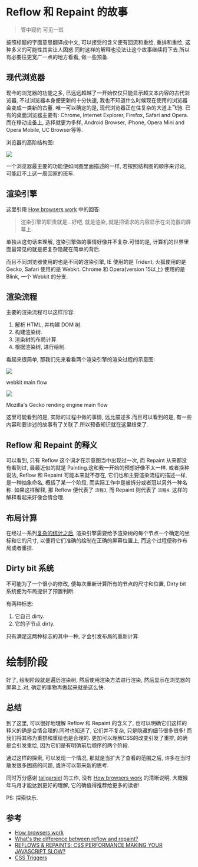 
# Reflow 和 Repaint 的故事
> 管中窥豹 可见一斑

按照标题的字面意思翻译成中文, 可以接受的含义便有回流和重绘, 重排和重绘, 这种多义的可能性其实让人困惑.同时这样的解释也没法让这个故事继续将下去.所以有必要往更宽广一点的地方看看, 做一些预备.

## 现代浏览器
现今的浏览器的功能之多, 已远远超越了一开始仅仅只能显示超文本内容的古代浏览器, 不过浏览器本身便更新的十分快速, 我也不知道什么时候现在使用的浏览器会变成一类新的古董.
唯一可以确定的是, 现代浏览器正在往复杂的大道上飞驰. 已有的桌面浏览器主要有: Chrome, Internet Explorer, Firefox, Safari and Opera.而在移动设备上, 选择就更为多样, 
Android Browser, iPhone, Opera Mini and Opera Mobile, UC Browser等等.

浏览器的高阶结构图:

![](https://www.html5rocks.com/en/tutorials/internals/howbrowserswork/layers.png)

一个浏览器最主要的功能便如同图里面描述的一样, 若按照结构图的顺序来讨论, 可能赶不上这一周回家的班车.

## 渲染引擎
这里引用 [How browsers work](https://www.html5rocks.com/en/tutorials/internals/howbrowserswork) 中的回答:

> 渲染引擎的职责就是...好吧, 就是渲染, 就是把请求的内容显示在浏览器的屏幕上.

单独从这句话来理解, 渲染引擎做的事情好像并不复杂.可惜的是, 计算机的世界里面最常见的就是把复杂隐藏在简单的背后.

而且不同浏览器使用的也是不同的渲染引擎, IE 使用的是 Trident, 火狐使用的是 Gecko, Safari 使用的是 Webkit. Chrome 和 Opera(version 15以上) 使用的是 Blink, 一个 Webkit 的分支.

## 渲染流程
主要的渲染流程可以这样形容:

1. 解析 HTML, 并构建 DOM 树.
2. 构建渲染树.
3. 渲染树的布局计算.
4. 根据渲染树, 进行绘制.

看起来很简单, 那我们先来看看两个渲染引擎的渲染过程的示意图:

![](https://www.html5rocks.com/en/tutorials/internals/howbrowserswork/webkitflow.png)

webkit main flow

![](https://www.html5rocks.com/en/tutorials/internals/howbrowserswork/image008.jpg)

Mozilla's Gecko rending engine main flow

这里可能看到的是, 实际的过程中做的事情, 远比描述多.而且可以看到的是, 有一些内容和要讲述的故事有了关联了.所以预备知识就在这里结束了.

## Reflow 和 Repaint 的释义
可以看到, 只有 Reflow 这个词才在示意图当中出现过一次, 而 Repaint 从来都没有看到过, 最最近似的就是 Painting.这和我一开始的预想好像不太一样.
或者换种说法, Reflow 和 Repaint 可能本来就不存在, 它们也和主要渲染流程的描述一样, 是一种抽象命名, 概括了某一个阶段, 而实际工作中是被拆分或者冠以另外一种名称.
如果这样解释, 那 Reflow 便代表了 `流程3`, 而 Repaint 则代表了 `流程4`. 这样的解释看起来好像合情合理.

## 布局计算
在经过一系列[复杂的统计之后](https://www.html5rocks.com/en/tutorials/internals/howbrowserswork/#Render_tree_construction), 渲染引擎需要给予渲染树的每个节点一个确定的坐标和它的尺寸, 
以便将它们准确的绘制在正确的屏幕位置上, 而这个过程便称作布局或者重排.

## Dirty bit 系统
不可能为了一个很小的修改, 便每次重新计算所有的节点的尺寸和位置, Dirty bit 系统便为布局提供了预置判断.

有两种标志:

1. 它自己 dirty.
2. 它的子节点 dirty.

只有满足这两种标志的其中一种, 才会引发布局的重新计算.

# 绘制阶段
好了, 绘制阶段就是遍历渲染树, 然后使用渲染方法进行渲染, 然后显示在浏览器的屏幕上.对, 确定的事物再做起来就是这么快.

## 总结
到了这里, 可以很好地理解 Reflow 和 Repaint 的含义了, 也可以明确它们这样的释义的确是合情合理的.同时也知道了, 它们并不复杂, 只是隐藏的细节很多很多! 而我们将其称为重排和重绘也是合理的.
更加可以理解CSS的改变引发了重排, 的确是会引发重绘, 因为它们是有明确前后顺序的两个阶段.

通过这样的探索, 可以发现一个情况, 那就是当扩大了查看的范围之后, 许多在当时散发很多困惑的问题, 或许可以带来新的思考.

同时万分感谢 [taligarsiel](http://taligarsiel.com/) 的工作, 没有 [How browsers work](http://taligarsiel.com/) 的清晰说明, 大概猴年马月才能达到更好的理解, 它的确值得推荐给更多的读者!

PS: 探索快乐.

## 参考
* [How browsers work](https://www.html5rocks.com/en/tutorials/internals/howbrowserswork)
* [What's the difference between reflow and repaint?](https://stackoverflow.com/questions/2549296/whats-the-difference-between-reflow-and-repaint)
* [REFLOWS & REPAINTS: CSS PERFORMANCE MAKING YOUR JAVASCRIPT SLOW?](http://www.stubbornella.org/content/2009/03/27/reflows-repaints-css-performance-making-your-javascript-slow/)
* [CSS Triggers](https://csstriggers.com/)

